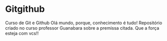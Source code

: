 # Gitgithub
 Curso de Git e Github Olá mundo, porque, conhecimento é tudo!
 Repositório criado no curso professor Guanabara sobre a premissa citada.
 Que a força esteja com vcs!!

